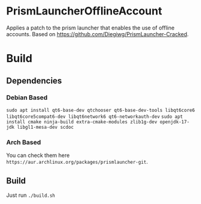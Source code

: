 # PrismLauncherOfflineAccount

Applies a patch to the prism launcher that enables the use of offline accounts.
Based on https://github.com/Diegiwg/PrismLauncher-Cracked.

# Build

## Dependencies

### Debian Based

`sudo apt install qt6-base-dev qtchooser qt6-base-dev-tools libqt6core6 libqt6core5compat6-dev libqt6network6 qt6-networkauth-dev`
`sudo apt install cmake ninja-build extra-cmake-modules zlib1g-dev openjdk-17-jdk libgl1-mesa-dev scdoc`

### Arch Based

You can check them here `https://aur.archlinux.org/packages/prismlauncher-git`.

## Build

Just run `./build.sh`
